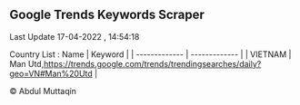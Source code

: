 

## Google Trends Keywords Scraper 
 
Last Update 17-04-2022 , 14:54:18

Country List :
 Name  | Keyword |
| ------------- | ------------- |
| VIETNAM | Man Utd,https://trends.google.com/trends/trendingsearches/daily?geo=VN#Man%20Utd |



© Abdul Muttaqin 
